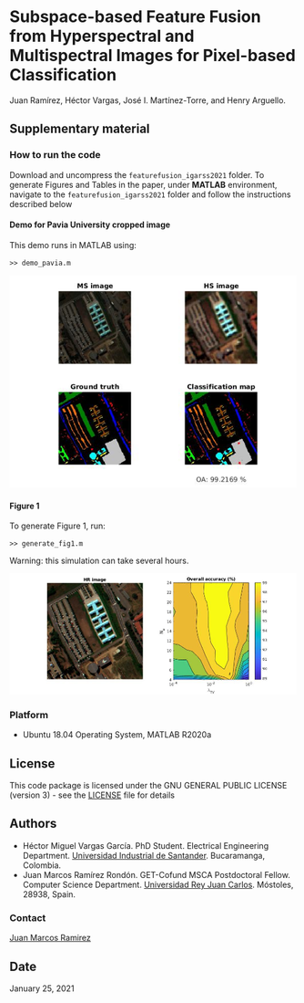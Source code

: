 # Subspace-based Feature Fusion from Hyperspectral and Multispectral Images for Pixel-based Classification

Juan Ramírez, Héctor Vargas, José I. Martínez-Torre, and Henry Arguello.

## Supplementary material

### How to run the code

Download and uncompress the `featurefusion_igarss2021` folder. To generate Figures and Tables in the paper, under **MATLAB** environment, navigate to the `featurefusion_igarss2021` folder and follow the instructions described below

#### Demo for Pavia University cropped image

This demo runs in MATLAB using: 

	>> demo_pavia.m

![Demo image](https://github.com/JuanMarcosRamirez/featurefusion_igarss2021/blob/main/images/demo_image.jpg?raw=true "Demo image")

#### Figure 1

To generate Figure 1, run: 

	>> generate_fig1.m

Warning: this simulation can take several hours.

![Demo image](https://github.com/JuanMarcosRamirez/featurefusion_igarss2021/blob/main/images/fig1_image.jpg?raw=true "Figure 1")


### Platform

* Ubuntu 18.04 Operating System, MATLAB R2020a


## License

This code package is licensed under the GNU GENERAL PUBLIC LICENSE (version 3) - see the [LICENSE](LICENSE) file for details

## Authors

* Héctor Miguel Vargas García. PhD Student. Electrical Engineering Department. [Universidad Industrial de Santander](http://www.uis.edu.co). Bucaramanga, Colombia.
* Juan Marcos Ramírez Rondón. GET-Cofund MSCA Postdoctoral Fellow. Computer Science Department. [Universidad Rey Juan Carlos](http://www.urjc.es). Móstoles, 28938, Spain. 

### Contact

[Juan Marcos Ramirez](juanmarcos.ramirez@ujrc.es)

## Date

January 25, 2021

